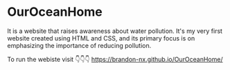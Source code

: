 # OurOceanHome
 It is a website that raises awareness about water pollution. It's my very first website created using HTML and CSS, and its primary focus is on emphasizing the importance of reducing pollution.
 
 To run the webiste visit 👇👇👇
 https://brandon-nx.github.io/OurOceanHome/
